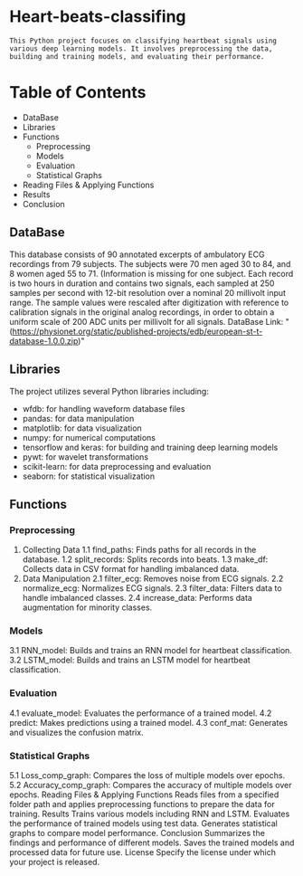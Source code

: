# Heart-beats-classifing
    This Python project focuses on classifying heartbeat signals using various deep learning models. It involves preprocessing the data, building and training models, and evaluating their performance.

# Table of Contents
* DataBase
* Libraries
* Functions
    * Preprocessing
    * Models
    * Evaluation
    * Statistical Graphs
* Reading Files & Applying Functions
* Results
* Conclusion

## DataBase
This database consists of 90 annotated excerpts of ambulatory ECG recordings from 79 subjects. The subjects were 70 men aged 30 to 84, and 8 women aged 55 to 71. (Information is missing for one subject.
Each record is two hours in duration and contains two signals, each sampled at 250 samples per second with 12-bit resolution over a nominal 20 millivolt input range. The sample values were rescaled after digitization with reference to calibration signals in the original analog recordings, in order to obtain a uniform scale of 200 ADC units per millivolt for all signals.
DataBase Link: "(https://physionet.org/static/published-projects/edb/european-st-t-database-1.0.0.zip)"
## Libraries
  The project utilizes several Python libraries including:
* wfdb: for handling waveform database files
* pandas: for data manipulation
* matplotlib: for data visualization
* numpy: for numerical computations
* tensorflow and keras: for building and training deep learning models
* pywt: for wavelet transformations
* scikit-learn: for data preprocessing and evaluation
* seaborn: for statistical visualization
## Functions
### Preprocessing
1. Collecting Data
1.1 find_paths: Finds paths for all records in the database.
1.2 split_records: Splits records into beats. 
1.3 make_df: Collects data in CSV format for handling imbalanced data.
2. Data Manipulation
2.1 filter_ecg: Removes noise from ECG signals.
2.2 normalize_ecg: Normalizes ECG signals.
2.3 filter_data: Filters data to handle imbalanced classes.
2.4 increase_data: Performs data augmentation for minority classes.

### Models
3.1 RNN_model: Builds and trains an RNN model for heartbeat classification.
3.2 LSTM_model: Builds and trains an LSTM model for heartbeat classification.

### Evaluation
4.1 evaluate_model: Evaluates the performance of a trained model.
4.2 predict: Makes predictions using a trained model.
4.3 conf_mat: Generates and visualizes the confusion matrix.

### Statistical Graphs
5.1 Loss_comp_graph: Compares the loss of multiple models over epochs.
5.2 Accuracy_comp_graph: Compares the accuracy of multiple models over epochs.
Reading Files & Applying Functions
Reads files from a specified folder path and applies preprocessing functions to prepare the data for training.
Results
Trains various models including RNN and LSTM.
Evaluates the performance of trained models using test data.
Generates statistical graphs to compare model performance.
Conclusion
Summarizes the findings and performance of different models.
Saves the trained models and processed data for future use.
License
Specify the license under which your project is released.
